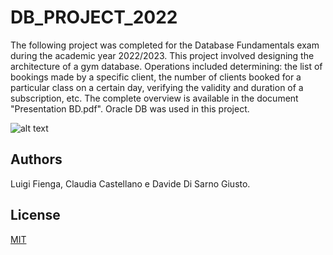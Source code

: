 # DB_PROJECT_2022

The following project was completed for the Database Fundamentals exam during the academic year 2022/2023. This project involved designing the architecture of a gym database. Operations included determining: the list of bookings made by a specific client, the number of clients booked for a particular class on a certain day, verifying the validity and duration of a subscription, etc. The complete overview is available in the document "Presentation BD.pdf". Oracle DB was used in this project.

![alt text]([https://github.com/[username]/[reponame]/blob/[branch]/image.jpg?raw=true](https://github.com/luigifienga18/DB_Project_2022/blob/main/Schema%20concettuale.png))

## Authors

Luigi Fienga, Claudia Castellano e Davide Di Sarno Giusto.

## License

[MIT](https://choosealicense.com/licenses/mit/)
